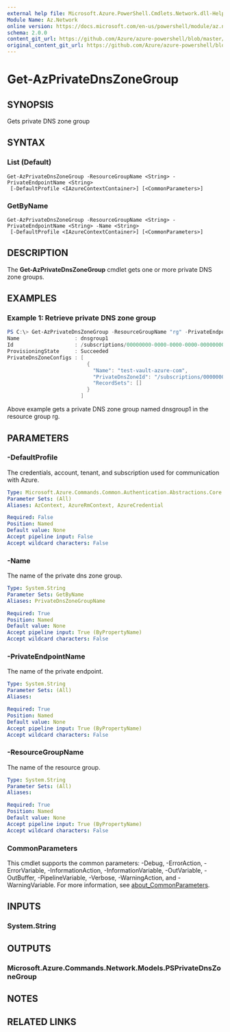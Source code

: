 ```yaml
---
external help file: Microsoft.Azure.PowerShell.Cmdlets.Network.dll-Help.xml
Module Name: Az.Network
online version: https://docs.microsoft.com/en-us/powershell/module/az.network/get-azprivatednszonegroup
schema: 2.0.0
content_git_url: https://github.com/Azure/azure-powershell/blob/master/src/Network/Network/help/Get-AzPrivateDnsZoneGroup.md
original_content_git_url: https://github.com/Azure/azure-powershell/blob/master/src/Network/Network/help/Get-AzPrivateDnsZoneGroup.md
---
```


# Get-AzPrivateDnsZoneGroup

## SYNOPSIS
Gets private DNS zone group

## SYNTAX

### List (Default)
```
Get-AzPrivateDnsZoneGroup -ResourceGroupName <String> -PrivateEndpointName <String>
 [-DefaultProfile <IAzureContextContainer>] [<CommonParameters>]
```

### GetByName
```
Get-AzPrivateDnsZoneGroup -ResourceGroupName <String> -PrivateEndpointName <String> -Name <String>
 [-DefaultProfile <IAzureContextContainer>] [<CommonParameters>]
```

## DESCRIPTION
The **Get-AzPrivateDnsZoneGroup** cmdlet gets one or more private DNS zone groups.

## EXAMPLES

### Example 1: Retrieve private DNS zone group
```powershell
PS C:\> Get-AzPrivateDnsZoneGroup -ResourceGroupName "rg" -PrivateEndpointName "test-pr-endpoint" -name "dnsgroup1"
Name                  : dnsgroup1
Id                    : /subscriptions/00000000-0000-0000-0000-000000000000/resourceGroups/rg/providers/Microsoft.Network/privateEndpoints/test-pr-endpoint/privateDnsZoneGroups/dnsgroup1
ProvisioningState     : Succeeded
PrivateDnsZoneConfigs : [
                          {
                            "Name": "test-vault-azure-com",
                            "PrivateDnsZoneId": "/subscriptions/00000000-0000-0000-0000-000000000000/resourceGroups/rg/providers/Microsoft.Network/privateDnsZones/test.vault.azure.com",
                            "RecordSets": []
                          }
                        ]
```

Above example gets a private DNS zone group named dnsgroup1 in the resource group rg.

## PARAMETERS

### -DefaultProfile
The credentials, account, tenant, and subscription used for communication with Azure.

```yaml
Type: Microsoft.Azure.Commands.Common.Authentication.Abstractions.Core.IAzureContextContainer
Parameter Sets: (All)
Aliases: AzContext, AzureRmContext, AzureCredential

Required: False
Position: Named
Default value: None
Accept pipeline input: False
Accept wildcard characters: False
```

### -Name
The name of the private dns zone group.

```yaml
Type: System.String
Parameter Sets: GetByName
Aliases: PrivateDnsZoneGroupName

Required: True
Position: Named
Default value: None
Accept pipeline input: True (ByPropertyName)
Accept wildcard characters: False
```

### -PrivateEndpointName
The name of the private endpoint.

```yaml
Type: System.String
Parameter Sets: (All)
Aliases:

Required: True
Position: Named
Default value: None
Accept pipeline input: True (ByPropertyName)
Accept wildcard characters: False
```

### -ResourceGroupName
The name of the resource group.

```yaml
Type: System.String
Parameter Sets: (All)
Aliases:

Required: True
Position: Named
Default value: None
Accept pipeline input: True (ByPropertyName)
Accept wildcard characters: False
```

### CommonParameters
This cmdlet supports the common parameters: -Debug, -ErrorAction, -ErrorVariable, -InformationAction, -InformationVariable, -OutVariable, -OutBuffer, -PipelineVariable, -Verbose, -WarningAction, and -WarningVariable. For more information, see [about_CommonParameters](http://go.microsoft.com/fwlink/?LinkID=113216).

## INPUTS

### System.String

## OUTPUTS

### Microsoft.Azure.Commands.Network.Models.PSPrivateDnsZoneGroup

## NOTES

## RELATED LINKS
